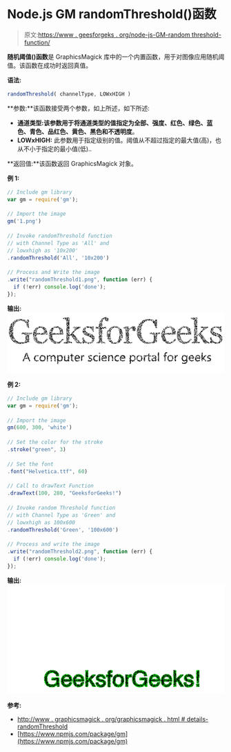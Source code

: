 # Node.js GM randomThreshold()函数

> 原文:[https://www . geesforgeks . org/node-js-GM-random threshold-function/](https://www.geeksforgeeks.org/node-js-gm-randomthreshold-function/)

**随机阈值()函数**是 GraphicsMagick 库中的一个内置函数，用于对图像应用随机阈值。该函数在成功时返回真值。

**语法:**

```js
randomThreshold( channelType, LOWxHIGH )
```

**参数:**该函数接受两个参数，如上所述，如下所述:

*   **通道类型:**该参数用于将通道类型的值指定为**全部、强度、红色、绿色、蓝色、青色、品红色、黄色、黑色和不透明度**。
*   **LOWxHIGH:** 此参数用于指定级别的值。阈值从不超过指定的最大值(高)，也从不小于指定的最小值(低)..

**返回值:**该函数返回 GraphicsMagick 对象。

**例 1:**

```js
// Include gm library
var gm = require('gm');

// Import the image
gm('1.png')

// Invoke randomThreshold function
// with Channel Type as 'All' and
// lowxhigh as '10x200'
.randomThreshold('All', '10x200')

// Process and Write the image
.write("randomThreshold1.png", function (err) {
  if (!err) console.log('done');
});
```

**输出:**
![](img/b5c34375927dad125f6f8dd38b0a6820.png)

**例 2:**

```js
// Include gm library
var gm = require('gm');

// Import the image
gm(600, 300, 'white')

// Set the color for the stroke
.stroke("green", 3)

// Set the font 
.font("Helvetica.ttf", 60)

// Call to drawText Function
.drawText(100, 280, "GeeksforGeeks!")

// Invoke random Threshold function
// with Channel Type as 'Green' and
// lowxhigh as 100x600
.randomThreshold('Green', '100x600')

// Process and write the image 
.write("randomThreshold2.png", function (err) {
  if (!err) console.log('done');
});
```

**输出:**
![](img/a4c7f44e85822cb94088aa1a20dedca2.png)

**参考:**

*   [http://www . graphicsmagick . org/graphicsmagick . html # details-randomThreshold](http://www.graphicsmagick.org/GraphicsMagick.html#details-randomThreshold)
*   [https://www.npmjs.com/package/gm](https://www.npmjs.com/package/gm)
